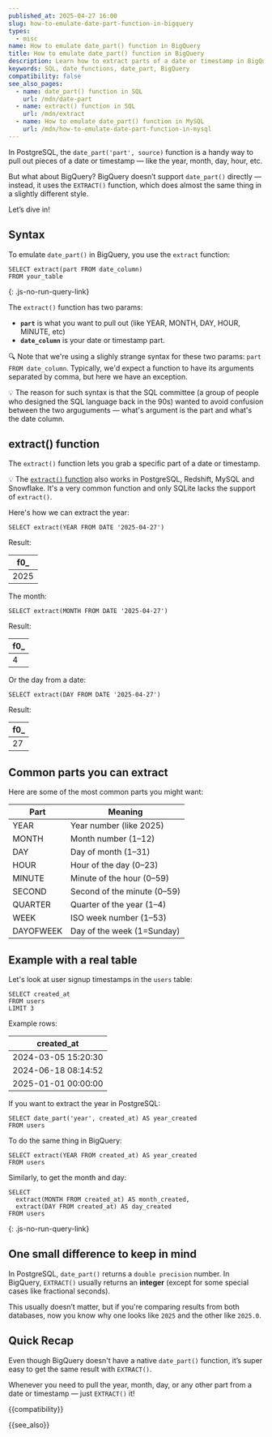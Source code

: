 ```yaml
---
published_at: 2025-04-27 16:00
slug: how-to-emulate-date-part-function-in-bigquery
types:
  - misc
name: How to emulate date_part() function in BigQuery
title: How to emulate date_part() function in BigQuery
description: Learn how to extract parts of a date or timestamp in BigQuery using EXTRACT().
keywords: SQL, date functions, date_part, BigQuery
compatibility: false
see_also_pages:
  - name: date_part() function in SQL
    url: /mdn/date-part
  - name: extract() function in SQL
    url: /mdn/extract
  - name: How to emulate date_part() function in MySQL
    url: /mdn/how-to-emulate-date-part-function-in-mysql
---
```


In PostgreSQL, the `date_part('part', source)` function is a handy way to pull out pieces of a date or timestamp — like the year, month, day, hour, etc.

But what about BigQuery? BigQuery doesn’t support `date_part()` directly — instead, it uses the `EXTRACT()` function, which does almost the same thing in a slightly different style.

Let’s dive in!

## Syntax

To emulate `date_part()` in BigQuery, you use the `extract` function:

~~~pgsql
SELECT extract(part FROM date_column)
FROM your_table
~~~
{: .js-no-run-query-link}

The `extract()` function has two params:

* **`part`** is what you want to pull out (like YEAR, MONTH, DAY, HOUR, MINUTE, etc)
* **`date_column`** is your date or timestamp part.

:mag: Note that we're using a slighly strange syntax for these two params: `part FROM date_column`. Typically, we'd expect a function to have its arguments separated by comma, but here we have an exception.

:bulb: The reason for such syntax is that the SQL committee (a group of people who designed the SQL language back in the 90s) wanted to avoid confusion between the two arguguments — what's argument is the part and what's the date column.

## extract() function

The `extract()` function lets you grab a specific part of a date or timestamp.

:bulb: The [`extract()` function](/mdn/extract) also works in PostgreSQL, Redshift, MySQL and Snowflake. It's a very common function and only SQLite lacks the support of `extract()`.

Here's how we can extract the year:

~~~pgsql
SELECT extract(YEAR FROM DATE '2025-04-27')
~~~

Result:

| f0_ |
|-----|
| 2025 |

The month:

~~~pgsql
SELECT extract(MONTH FROM DATE '2025-04-27')
~~~

Result:

| f0_ |
|-----|
| 4 |

Or the day from a date:

~~~pgsql
SELECT extract(DAY FROM DATE '2025-04-27')
~~~

Result:

| f0_ |
|-----|
| 27 |

## Common parts you can extract

Here are some of the most common parts you might want:

| Part    | Meaning                        |
|---------|---------------------------------|
| YEAR    | Year number (like 2025)         |
| MONTH   | Month number (1–12)             |
| DAY     | Day of month (1–31)             |
| HOUR    | Hour of the day (0–23)          |
| MINUTE  | Minute of the hour (0–59)       |
| SECOND  | Second of the minute (0–59)     |
| QUARTER | Quarter of the year (1–4)       |
| WEEK    | ISO week number (1–53)          |
| DAYOFWEEK | Day of the week (1=Sunday)    |

## Example with a real table

Let's look at user signup timestamps in the `users` table:

~~~pgsql
SELECT created_at
FROM users
LIMIT 3
~~~

Example rows:

| created_at           |
|-----------------------|
| 2024-03-05 15:20:30   |
| 2024-06-18 08:14:52   |
| 2025-01-01 00:00:00   |

If you want to extract the year in PostgreSQL:

~~~pgsql
SELECT date_part('year', created_at) AS year_created
FROM users
~~~

To do the same thing in BigQuery:

~~~pgsql
SELECT extract(YEAR FROM created_at) AS year_created
FROM users
~~~

Similarly, to get the month and day:

~~~pgsql
SELECT
  extract(MONTH FROM created_at) AS month_created,
  extract(DAY FROM created_at) AS day_created
FROM users
~~~
{: .js-no-run-query-link}

## One small difference to keep in mind

In PostgreSQL, `date_part()` returns a `double precision` number.
In BigQuery, `EXTRACT()` usually returns an **integer** (except for some special cases like fractional seconds).

This usually doesn’t matter, but if you're comparing results from both databases, now you know why one looks like `2025` and the other like `2025.0`.

## Quick Recap

Even though BigQuery doesn't have a native `date_part()` function, it’s super easy to get the same result with `EXTRACT()`.

Whenever you need to pull the year, month, day, or any other part from a date or timestamp — just `EXTRACT()` it!

{{compatibility}}

{{see_also}}
